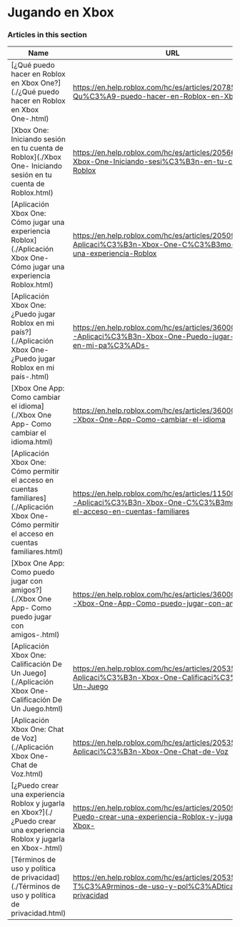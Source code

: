 # Jugando en Xbox  
### Articles in this section
Name|URL
-|-
[¿Qué puedo hacer en Roblox en Xbox One?](./¿Qué puedo hacer en Roblox en Xbox One-.html) |https://en.help.roblox.com/hc/es/articles/207850783--Qu%C3%A9-puedo-hacer-en-Roblox-en-Xbox-One-
[Xbox One: Iniciando sesión en tu cuenta de Roblox](./Xbox One- Iniciando sesión en tu cuenta de Roblox.html) |https://en.help.roblox.com/hc/es/articles/205662594-Xbox-One-Iniciando-sesi%C3%B3n-en-tu-cuenta-de-Roblox
[Aplicación Xbox One: Cómo jugar una experiencia Roblox](./Aplicación Xbox One- Cómo jugar una experiencia Roblox.html) |https://en.help.roblox.com/hc/es/articles/205091984-Aplicaci%C3%B3n-Xbox-One-C%C3%B3mo-jugar-una-experiencia-Roblox
[Aplicación Xbox One: ¿Puedo jugar Roblox en mi país?](./Aplicación Xbox One- ¿Puedo jugar Roblox en mi país-.html) |https://en.help.roblox.com/hc/es/articles/360000334743-Aplicaci%C3%B3n-Xbox-One-Puedo-jugar-Roblox-en-mi-pa%C3%ADs-
[Xbox One App: Como cambiar el idioma](./Xbox One App- Como cambiar el idioma.html) |https://en.help.roblox.com/hc/es/articles/360000273466-Xbox-One-App-Como-cambiar-el-idioma
[Aplicación Xbox One: Cómo permitir el acceso en cuentas familiares](./Aplicación Xbox One- Cómo permitir el acceso en cuentas familiares.html) |https://en.help.roblox.com/hc/es/articles/115001279786-Aplicaci%C3%B3n-Xbox-One-C%C3%B3mo-permitir-el-acceso-en-cuentas-familiares
[Xbox One App: Como puedo jugar con amigos?](./Xbox One App- Como puedo jugar con amigos-.html) |https://en.help.roblox.com/hc/es/articles/360000334526-Xbox-One-App-Como-puedo-jugar-con-amigos-
[Aplicación Xbox One: Calificación De Un Juego](./Aplicación Xbox One- Calificación De Un Juego.html) |https://en.help.roblox.com/hc/es/articles/205355420-Aplicaci%C3%B3n-Xbox-One-Calificaci%C3%B3n-De-Un-Juego
[Aplicación Xbox One: Chat de Voz](./Aplicación Xbox One- Chat de Voz.html) |https://en.help.roblox.com/hc/es/articles/205355430-Aplicaci%C3%B3n-Xbox-One-Chat-de-Voz
[¿Puedo crear una experiencia Roblox y jugarla en Xbox?](./¿Puedo crear una experiencia Roblox y jugarla en Xbox-.html) |https://en.help.roblox.com/hc/es/articles/205091994--Puedo-crear-una-experiencia-Roblox-y-jugarla-en-Xbox-
[Términos de uso y política de privacidad](./Términos de uso y política de privacidad.html) |https://en.help.roblox.com/hc/es/articles/205358110-T%C3%A9rminos-de-uso-y-pol%C3%ADtica-de-privacidad